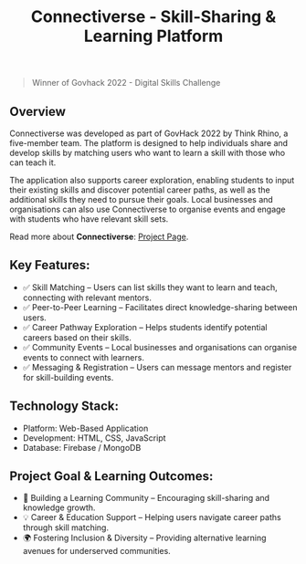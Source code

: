 ﻿---
title: Connectiverse - Skill-Sharing & Learning Platform
publishDate: 2022-08-02 00:00:00
img: /assets/connectiverse.jpg
img_alt: A hand holding a phone with connectiverse home page displayed on the screen.
description: |
  A web-based platform designed to connect individuals based on their skills, enabling peer-to-peer learning and career development.
tags:
  - Application
  - Design
  - Govhack
---
> Winner of Govhack 2022 - Digital Skills Challenge

## Overview

Connectiverse was developed as part of GovHack 2022 by Think Rhino, a five-member team. The platform is designed to help individuals share and develop skills by matching users who want to learn a skill with those who can teach it.

The application also supports career exploration, enabling students to input their existing skills and discover potential career paths, as well as the additional skills they need to pursue their goals. Local businesses and organisations can also use Connectiverse to organise events and engage with students who have relevant skill sets.

Read more about <strong>Connectiverse</strong>: [Project Page](https://sites.google.com/view/connectiverse-govhack-2022/home).

## Key Features:
- ✅ Skill Matching – Users can list skills they want to learn and teach, connecting with relevant mentors.
- ✅ Peer-to-Peer Learning – Facilitates direct knowledge-sharing between users.
- ✅ Career Pathway Exploration – Helps students identify potential careers based on their skills.
- ✅ Community Events – Local businesses and organisations can organise events to connect with learners.
- ✅ Messaging & Registration – Users can message mentors and register for skill-building events.

## Technology Stack:
- Platform: Web-Based Application
- Development: HTML, CSS, JavaScript
- Database: Firebase / MongoDB

## Project Goal & Learning Outcomes:
- 🚀 Building a Learning Community – Encouraging skill-sharing and knowledge growth.
- 💡 Career & Education Support – Helping users navigate career paths through skill matching.
- 🌍 Fostering Inclusion & Diversity – Providing alternative learning avenues for underserved communities.